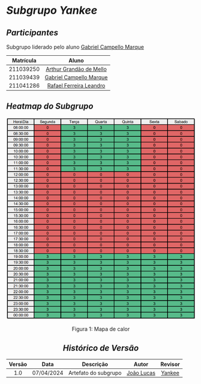 # <a>*Subgrupo Yankee*</a>


## <a>*Participantes*</a>

Subgrupo liderado pelo aluno [Gabriel Campello Marque](https://github.com/G16C)

<center>

| **Matrícula** |                          **Aluno**                          |
| :-----------: | :---------------------------------------------------------: |
|   211039250   | [Arthur Grandão de Mello](https://github.com/arthurgrandao) |
|   211039439   |     [Gabriel Campello Marque](https://github.com/G16C)      |
|   211041286   |  [Rafael Ferreira Leandro](https://github.com/RafaelCLG0)   |

</center>

## <a>*Heatmap do Subgrupo*</a>

<center>

![Heatmap Yankee](../Assets/Heatmaps/HeatmapYankee.png)

Figura 1: Mapa de calor

## <a>*Histórico de Versão*</a>

| Versão |    Data    |      Descrição       |                      Autor                       |           Revisor           |
| :----: | :--------: | :------------------: | :----------------------------------------------: | :-------------------------: |
|  1.0   | 07/04/2024 | Artefato do subgrupo | [João Lucas](https://github.com/VasconcelosJoao) | [Yankee](/Subgrupos/Yankee) |

</center>